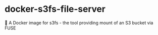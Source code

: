 # docker-s3fs-file-server
🐳 A Docker image for s3fs - the tool providing mount of an S3 bucket via FUSE
